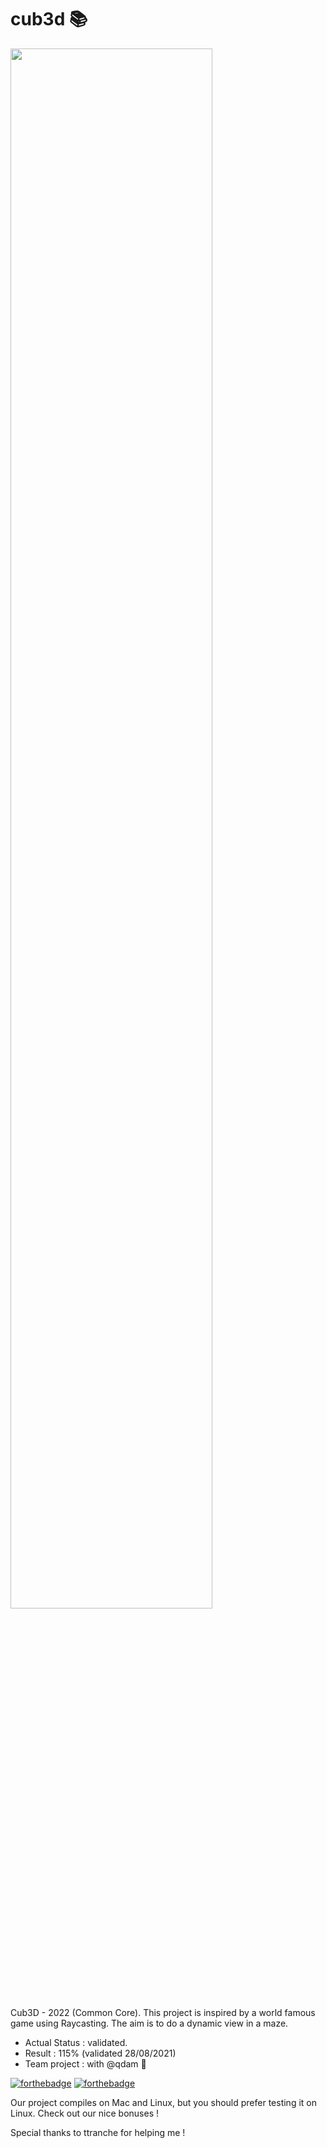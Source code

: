 # cub3d 📚

<img src="https://github.com/42cursus/cub3D/blob/master/cub3d.gif" width="80%">

<!-- ![](cub3d.gif) -->

Cub3D - 2022 (Common Core).
This project is inspired by a world famous game using Raycasting. The aim is to do a dynamic view in a maze.

- Actual Status : validated.
- Result : 115% (validated 28/08/2021)
- Team project : with @qdam 💯

[![forthebadge](https://forthebadge.com/images/badges/made-with-c.svg)](https://forthebadge.com)
[![forthebadge](https://forthebadge.com/images/badges/built-with-love.svg)](https://forthebadge.com)

Our project compiles on Mac and Linux, but you should prefer testing it on Linux.
Check out our nice bonuses !

Special thanks to ttranche for helping me !

